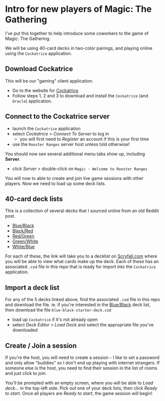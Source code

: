 # Intro for new players of Magic: The Gathering

I've put this together to help introduce some coworkers to the game of Magic: The Gathering.

We will be using 40-card decks in two-color pairings, and playing online using the `Cockatrice` application.

## Download Cockatrice

This will be our "gaming" client application.

- Go to the website for [Cockatrice](https://cockatrice.github.io/)
- Follow steps 1, 2 and 3 to download and install the `Cockatrice` (and `Oracle`) application.

## Connect to the Cockatrice server
- launch the `Cockatrice` application
- select *Cockatrice* > *Connect To Server* to log in
  - you will first need to *Register* an account if this is your first time
- use the `Rooster Ranges` server host unless told otherwise!

You should now see several additional menu tabs show up, including **Server**.
- click *Server* > double-click on `Magic - Welcome to Rooster Ranges`

You will now to able to create and join live game sessions with other players.
Now we need to load up some deck lists.

## 40-card deck lists

This is a collection of several decks that I sourced online from an old Reddit post.

- [Blue/Black](https://scryfall.com/@whiskywizard/decks/8834b335-b849-412e-849b-3ebdb060785b?as=visual&with=usd)
- [Black/Red](https://scryfall.com/@whiskywizard/decks/dd68e29e-80ce-4144-a11a-054f8e8e1035?as=visual&with=usd)
- [Red/Green](https://scryfall.com/@whiskywizard/decks/488a979c-aa59-4cd7-92bf-9b3d0b5fd25d?as=visual&with=usd)
- [Green/White](https://scryfall.com/@whiskywizard/decks/26369b2f-d1d5-47f6-abb2-9be1d185a2f2?as=visual&with=usd)
- [White/Blue](https://scryfall.com/@whiskywizard/decks/cfff0079-2dd5-40d7-b06e-8e283dbe3d67?as=visual&with=usd)

For each of these, the link will take you to a decklist on [Scryfall.com](https://scryfall.com/) where you will be able to view what cards make up the deck.
Each of these has an associated `.cod` file in this repo that is ready for import into the `Cockatrice` application.

## Import a deck list

For any of the 5 decks linked above, find the associated `.cod` file in this repo and download the file.
ie. if you're interested in the [Blue/Black](https://scryfall.com/@whiskywizard/decks/8834b335-b849-412e-849b-3ebdb060785b?as=visual&with=usd) deck list, then download the file `blue-black-starter-deck.cod`

- load up `Cockatrice` if it's not already open
- select *Deck Editor* > *Load Deck* and select the appropriate file you've downloaded

## Create / Join a session

If you're the host, you will need to create a session - I like to set a password and only allow "buddies" so I don't end up playing with internet strangers.
If someone else is the host, you need to find their session in the list of rooms and just click to join.

You'll be prompted with an empty screen, where you will be able to *Load deck...* in the top-left side.
Pick out one of your deck lists, then click *Ready to start*.
Once all players are *Ready to start*, the game session will begin!
